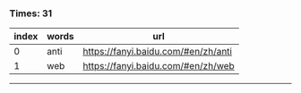 ### Times: 31
| index | words | url |
| ------------ | ------------ | ------------ |
| 0| anti | https://fanyi.baidu.com/#en/zh/anti |
| 1| web | https://fanyi.baidu.com/#en/zh/web |




------------
